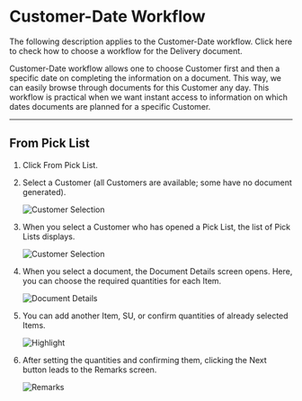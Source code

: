 # Customer-Date Workflow

The following description applies to the Customer-Date workflow. Click here to check how to choose a workflow for the Delivery document.

Customer-Date workflow allows one to choose Customer first and then a specific date on completing the information on a document. This way, we can easily browse through documents for this Customer any day. This workflow is practical when we want instant access to information on which dates documents are planned for a specific Customer.

---

## From Pick List

1. Click From Pick List.

2. Select a Customer (all Customers are available; some have no document generated).

    ![Customer Selection](./media/customer-selection.png)

3. When you select a Customer who has opened a Pick List, the list of Pick Lists displays.

    ![Customer Selection](./media/customer-selection.png)

4. When you select a document, the Document Details screen opens. Here, you can choose the required quantities for each Item.

    ![Document Details](./media/doc-det.png)

5. You can add another Item, SU, or confirm quantities of already selected Items.

    ![Highlight](./media/doc-det-highlight.png)

6. After setting the quantities and confirming them, clicking the Next button leads to the Remarks screen.

    ![Remarks](./media/delivery-remarks.png)

